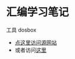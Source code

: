 # 汇编学习笔记
工具 dosbox 
- [点这里访问源网站](https://www.dosbox.com/download.php?main=1)  
- 或者访问[这里](https://github.com/Gyxqq/asm/tree/master/dosbox%26%26masm)
